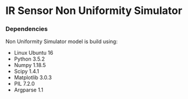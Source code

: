 # IR Sensor Non Uniformity Simulator

### Dependencies
Non Uniformity Simulator model is build using:
 - Linux Ubuntu 16
 - Python 3.5.2
 - Numpy 1.18.5
 - Scipy 1.4.1
 - Matplotlib 3.0.3
 - PIL 7.2.0
 - Argparse 1.1
